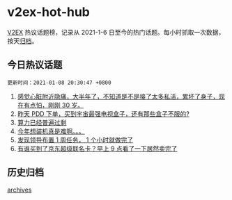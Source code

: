 # v2ex-hot-hub

[V2EX](https://www.v2ex.com/) 热议话题榜，记录从 2021-1-6 日至今的热门话题。每小时抓取一次数据，按天[归档](./archives)。

## 今日热议话题

`更新时间：2021-01-08 20:30:47 +0800`

1. [感觉心脏附近隐痛，大半年了，不知道是不是接了太多私活，累坏了身子，现在有点怕，刚刚 30 岁。](https://www.v2ex.com/t/742776)
1. [昨天 PDD 下单，买到宇宙最强电视盒子，还有那些盒子不服的?](https://www.v2ex.com/t/742785)
1. [算力已经普遍过剩](https://www.v2ex.com/t/742708)
1. [今年想装机真是难啊。。。](https://www.v2ex.com/t/742771)
1. [发现领导布置 1 周任务， 1 个小时就做完了](https://www.v2ex.com/t/742811)
1. [有谁买到了京东超级联名卡？早上 9 点看了一下居然卖完了](https://www.v2ex.com/t/742772)

## 历史归档

[archives](./archives)
